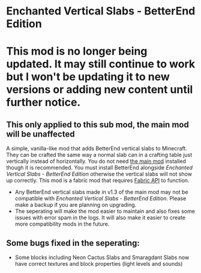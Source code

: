 # Enchanted Vertical Slabs - BetterEnd Edition

# This mod is no longer being updated. It may still continue to work but I won't be updating it to new versions or adding new content until further notice. 
## This only applied to this sub mod, the main mod will be unaffected

A simple, vanilla-like mod that adds BetterEnd vertical slabs to Minecraft. They can be crafted the same way a normal slab can in a crafting table just vertically instead of horizontally. You do not need [the main mod](https://github.com/Enchanted-Games/vertical-slabs) installed though it is recommended. You must install BetterEnd alongside *Enchanted Vertical Slabs - BetterEnd Edition* otherwise the vertical slabs will not show up correctly. This mod is a fabric mod that requires [Fabric API](https://www.curseforge.com/minecraft/mc-mods/fabric-api) to function.

 - Any BetterEnd vertical slabs made in v1.3 of the main mod may not be compatible with *Enchanted Vertical Slabs - BetterEnd Edition*. Please make a backup if you are planning on upgrading.
 - The seperating will make the mod easier to maintain and also fixes some issues with error spam in the logs. It will also make it easier to create more compatibility mods in the future.

## Some bugs fixed in the seperating:
- Some blocks including Neon Cactus Slabs and Smaragdant Slabs now have correct textures and block properties (light levels and sounds)
